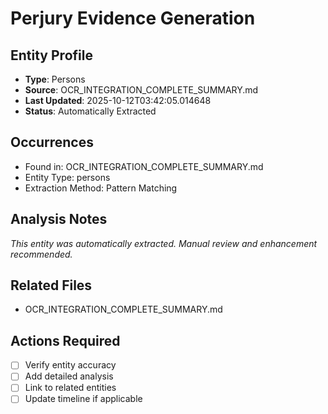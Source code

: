 # Perjury Evidence Generation

## Entity Profile
- **Type**: Persons
- **Source**: OCR_INTEGRATION_COMPLETE_SUMMARY.md
- **Last Updated**: 2025-10-12T03:42:05.014648
- **Status**: Automatically Extracted

## Occurrences
- Found in: OCR_INTEGRATION_COMPLETE_SUMMARY.md
- Entity Type: persons
- Extraction Method: Pattern Matching

## Analysis Notes
*This entity was automatically extracted. Manual review and enhancement recommended.*

## Related Files
- OCR_INTEGRATION_COMPLETE_SUMMARY.md

## Actions Required
- [ ] Verify entity accuracy
- [ ] Add detailed analysis
- [ ] Link to related entities
- [ ] Update timeline if applicable
